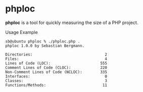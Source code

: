 phploc
======

**phploc** is a tool for quickly measuring the size of a PHP project.

Usage Example

    sb@ubuntu phploc % ./phploc.php .
    phploc 1.0.0 by Sebastian Bergmann.

    Directories:                                2
    Files:                                      4
    Lines of Code (LOC):                      555
    Comment Lines of Code (CLOC):             220
    Non-Comment Lines of Code (NCLOC):        335
    Interfaces:                                 0
    Classes:                                    3
    Functions/Methods:                         11

